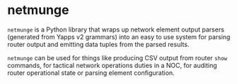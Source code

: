 # netmunge #

`netmunge` is a Python library that wraps up network element output parsers (generated from Yapps v2 grammars) into an easy to use system for parsing router output and emitting data tuples from the parsed results.

`netmunge` can be used for things like producing CSV output from router `show` commands, for tactical network operations duties in a NOC, for auditing router operational state or parsing element configuration.